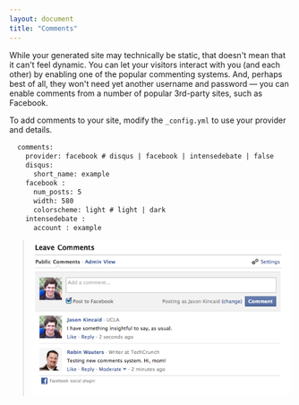 ```yaml
---
layout: document
title: "Comments"
---
```


While your generated site may technically be static, that doesn't mean that it can't feel dynamic. You can let your visitors interact with you (and each other) by enabling one of the popular commenting systems. And, perhaps best of all, they won't need yet another username and password &mdash; you can enable comments from a number of popular 3rd-party sites, such as Facebook.

To add comments to your site, modify the `_config.yml` to use your provider and details.

```
  comments:
    provider: facebook # disqus | facebook | intensedebate | false
    disqus:
      short_name: example
    facebook :
      num_posts: 5
      width: 580
      colorscheme: light # light | dark
    intensedebate :
      account : example
```

> ![image](images/comments.png)